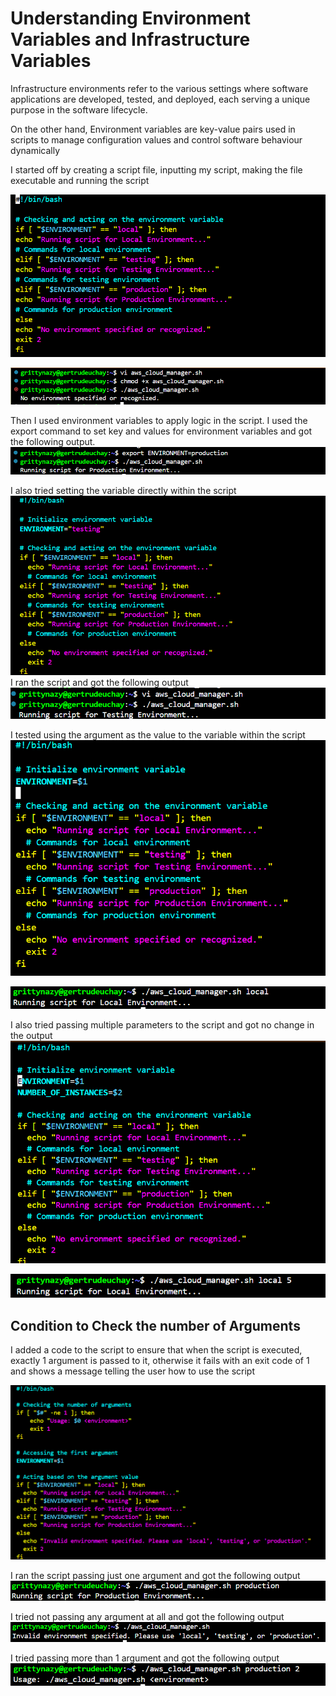 # Understanding Environment Variables and Infrastructure Variables
Infrastructure environments refer to the various settings where software applications are developed, tested, and deployed, each serving a unique purpose in the software lifecycle.

On the other hand, Environment variables are key-value pairs used in scripts to manage configuration values and control software behaviour dynamically

I started off by creating a script file, inputting my script, making the file executable and running the script

![](./1%20main.png)

![](./2.png)

Then I used environment variables to apply logic  in the script. I used the export command to set key and values for environment variables and got the following output.
![](./3.png)

I also tried setting the variable directly within the script
![](./4.png)
I ran the script and got the following output
![](./5.png)

I tested using the argument as the value to the variable within the script
![](./6.png)

![](./7.png)

I also tried passing multiple parameters to the script and got no change in the output
![](./8.png)

![](./9.png)

## Condition to Check the number of Arguments
I added a code to the script to ensure that when the script is executed, exactly 1 argument is passed to it, otherwise it fails with an exit code of 1 and shows a message telling the user how to use the script

![](./10.png)

I ran the script passing just one argument and got the following output
![](./11.png)

I tried not passing any argument at all and got the following output
![](./12.png)

I tried passing more than 1 argument and got the following output
![](./13.png)

